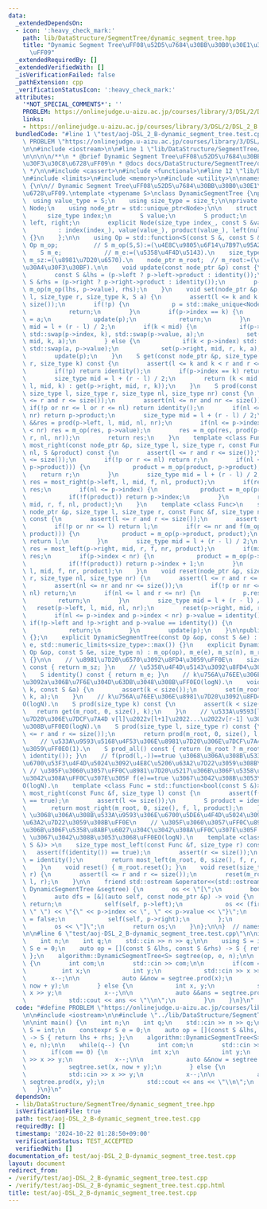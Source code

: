 ```yaml
---
data:
  _extendedDependsOn:
  - icon: ':heavy_check_mark:'
    path: lib/DataStructure/SegmentTree/dynamic_segment_tree.hpp
    title: "Dynamic Segment Tree\uFF08\u52D5\u7684\u30BB\u30B0\u30E1\u30F3\u30C8\u6728\
      \uFF09"
  _extendedRequiredBy: []
  _extendedVerifiedWith: []
  _isVerificationFailed: false
  _pathExtension: cpp
  _verificationStatusIcon: ':heavy_check_mark:'
  attributes:
    '*NOT_SPECIAL_COMMENTS*': ''
    PROBLEM: https://onlinejudge.u-aizu.ac.jp/courses/library/3/DSL/2/DSL_2_B
    links:
    - https://onlinejudge.u-aizu.ac.jp/courses/library/3/DSL/2/DSL_2_B
  bundledCode: "#line 1 \"test/aoj-DSL_2_B-dynamic_segment_tree.test.cpp\"\n#define\
    \ PROBLEM \"https://onlinejudge.u-aizu.ac.jp/courses/library/3/DSL/2/DSL_2_B\"\
    \n\n#include <iostream>\n\n#line 1 \"lib/DataStructure/SegmentTree/dynamic_segment_tree.hpp\"\
    \n\n\n\n/**\n * @brief Dynamic Segment Tree\uFF08\u52D5\u7684\u30BB\u30B0\u30E1\
    \u30F3\u30C8\u6728\uFF09\n * @docs docs/DataStructure/SegmentTree/dynamic_segment_tree.md\n\
    \ */\n\n#include <cassert>\n#include <functional>\n#line 12 \"lib/DataStructure/SegmentTree/dynamic_segment_tree.hpp\"\
    \n#include <limits>\n#include <memory>\n#include <utility>\n\nnamespace algorithm\
    \ {\n\n// Dynamic Segment Tree\uFF08\u52D5\u7684\u30BB\u30B0\u30E1\u30F3\u30C8\
    \u6728\uFF09.\ntemplate <typename S>\nclass DynamicSegmentTree {\npublic:\n  \
    \  using value_type = S;\n    using size_type = size_t;\n\nprivate:\n    struct\
    \ Node;\n    using node_ptr = std::unique_ptr<Node>;\n\n    struct Node {\n  \
    \      size_type index;\n        S value;\n        S product;\n        node_ptr\
    \ left, right;\n        explicit Node(size_type index_, const S &value_)\n   \
    \         : index(index_), value(value_), product(value_), left(nullptr), right(nullptr)\
    \ {}\n    };\n\n    using Op = std::function<S(const S &, const S &)>;\n\n   \
    \ Op m_op;          // S m_op(S,S):=(\u4E8C\u9805\u6F14\u7B97\u95A2\u6570).\n\
    \    S m_e;            // m_e:=(\u5358\u4F4D\u5143).\n    size_type m_sz;   //\
    \ m_sz:=(\u8981\u7D20\u6570).\n    node_ptr m_root;  // m_root:=(\u6839\u306E\u30DD\
    \u30A4\u30F3\u30BF).\n\n    void update(const node_ptr &p) const {\n        assert(p);\n\
    \        const S &lhs = (p->left ? p->left->product : identity());\n        const\
    \ S &rhs = (p->right ? p->right->product : identity());\n        p->product =\
    \ m_op(m_op(lhs, p->value), rhs);\n    }\n    void set(node_ptr &p, size_type\
    \ l, size_type r, size_type k, S a) {\n        assert(l <= k and k < r and r <=\
    \ size());\n        if(!p) {\n            p = std::make_unique<Node>(k, a);\n\
    \            return;\n        }\n        if(p->index == k) {\n            p->value\
    \ = a;\n            update(p);\n            return;\n        }\n        size_type\
    \ mid = l + (r - l) / 2;\n        if(k < mid) {\n            if(p->index < k)\
    \ std::swap(p->index, k), std::swap(p->value, a);\n            set(p->left, l,\
    \ mid, k, a);\n        } else {\n            if(k < p->index) std::swap(k, p->index),\
    \ std::swap(a, p->value);\n            set(p->right, mid, r, k, a);\n        }\n\
    \        update(p);\n    }\n    S get(const node_ptr &p, size_type l, size_type\
    \ r, size_type k) const {\n        assert(l <= k and k < r and r <= size());\n\
    \        if(!p) return identity();\n        if(p->index == k) return p->value;\n\
    \        size_type mid = l + (r - l) / 2;\n        return (k < mid ? get(p->left,\
    \ l, mid, k) : get(p->right, mid, r, k));\n    }\n    S prod(const node_ptr &p,\
    \ size_type l, size_type r, size_type nl, size_type nr) const {\n        assert(l\
    \ <= r and r <= size());\n        assert(nl <= nr and nr <= size());\n       \
    \ if(!p or nr <= l or r <= nl) return identity();\n        if(nl <= l and r <=\
    \ nr) return p->product;\n        size_type mid = l + (r - l) / 2;\n        S\
    \ &&res = prod(p->left, l, mid, nl, nr);\n        if(nl <= p->index and p->index\
    \ < nr) res = m_op(res, p->value);\n        res = m_op(res, prod(p->right, mid,\
    \ r, nl, nr));\n        return res;\n    }\n    template <class Func>\n    size_type\
    \ most_right(const node_ptr &p, size_type l, size_type r, const Func &f, size_type\
    \ nl, S &product) const {\n        assert(l <= r and r <= size());\n        assert(nl\
    \ <= size());\n        if(!p or r <= nl) return r;\n        if(nl <= l and f(m_op(product,\
    \ p->product))) {\n            product = m_op(product, p->product);\n        \
    \    return r;\n        }\n        size_type mid = l + (r - l) / 2;\n        size_type\
    \ res = most_right(p->left, l, mid, f, nl, product);\n        if(res < mid) return\
    \ res;\n        if(nl <= p->index) {\n            product = m_op(product, p->value);\n\
    \            if(!f(product)) return p->index;\n        }\n        return most_right(p->right,\
    \ mid, r, f, nl, product);\n    }\n    template <class Func>\n    size_type most_left(const\
    \ node_ptr &p, size_type l, size_type r, const Func &f, size_type nr, S &product)\
    \ const {\n        assert(l <= r and r <= size());\n        assert(nr <= size());\n\
    \        if(!p or nr <= l) return l;\n        if(r <= nr and f(m_op(p->product,\
    \ product))) {\n            product = m_op(p->product, product);\n           \
    \ return l;\n        }\n        size_type mid = l + (r - l) / 2;\n        size_type\
    \ res = most_left(p->right, mid, r, f, nr, product);\n        if(mid < res) return\
    \ res;\n        if(p->index < nr) {\n            product = m_op(p->value, product);\n\
    \            if(!f(product)) return p->index + 1;\n        }\n        return most_left(p->left,\
    \ l, mid, f, nr, product);\n    }\n    void reset(node_ptr &p, size_type l, size_type\
    \ r, size_type nl, size_type nr) {\n        assert(l <= r and r <= size());\n\
    \        assert(nl <= nr and nr <= size());\n        if(!p or nr <= l or r <=\
    \ nl) return;\n        if(nl <= l and r <= nr) {\n            p.reset();\n   \
    \         return;\n        }\n        size_type mid = l + (r - l) / 2;\n     \
    \   reset(p->left, l, mid, nl, nr);\n        reset(p->right, mid, r, nl, nr);\n\
    \        if(nl <= p->index and p->index < nr) p->value = identity();\n       \
    \ if(!p->left and !p->right and p->value == identity()) {\n            p.reset();\n\
    \            return;\n        }\n        update(p);\n    }\n\npublic:\n    DynamicSegmentTree()\
    \ {};\n    explicit DynamicSegmentTree(const Op &op, const S &e) : DynamicSegmentTree(op,\
    \ e, std::numeric_limits<size_type>::max()) {}\n    explicit DynamicSegmentTree(const\
    \ Op &op, const S &e, size_type n) : m_op(op), m_e(e), m_sz(n), m_root(nullptr)\
    \ {}\n\n    // \u8981\u7D20\u6570\u3092\u8FD4\u3059\uFF0E\n    size_type size()\
    \ const { return m_sz; }\n    // \u5358\u4F4D\u5143\u3092\u8FD4\u3059\uFF0E\n\
    \    S identity() const { return m_e; }\n    // k\u756A\u76EE\u306E\u8981\u7D20\
    \u3092a\u306B\u7F6E\u304D\u63DB\u3048\u308B\uFF0EO(logN).\n    void set(size_type\
    \ k, const S &a) {\n        assert(k < size());\n        set(m_root, 0, size(),\
    \ k, a);\n    }\n    // k\u756A\u76EE\u306E\u8981\u7D20\u3092\u8FD4\u3059\uFF0E\
    O(logN).\n    S prod(size_type k) const {\n        assert(k < size());\n     \
    \   return get(m_root, 0, size(), k);\n    }\n    // \u533A\u9593[l,r)\u306E\u8981\
    \u7D20\u306E\u7DCF\u7A4D v[l]\u2022v[l+1]\u2022...\u2022v[r-1] \u3092\u6C42\u3081\
    \u308B\uFF0EO(logN).\n    S prod(size_type l, size_type r) const {\n        assert(l\
    \ <= r and r <= size());\n        return prod(m_root, 0, size(), l, r);\n    }\n\
    \    // \u533A\u9593\u5168\u4F53\u306E\u8981\u7D20\u306E\u7DCF\u7A4D\u3092\u8FD4\
    \u3059\uFF0EO(1).\n    S prod_all() const { return (m_root ? m_root->product :\
    \ identity()); }\n    // f(prod(l,-))==true \u3068\u306A\u308B\u533A\u9593\u306E\
    \u6700\u53F3\u4F4D\u5024\u3092\u4E8C\u5206\u63A2\u7D22\u3059\u308B\uFF0E\n   \
    \ // \u305F\u3060\u3057\uFF0C\u8981\u7D20\u5217\u306B\u306F\u5358\u8ABF\u6027\u304C\
    \u3042\u308A\uFF0C\u307E\u305F f(e)==true \u3067\u3042\u308B\u3053\u3068\uFF0E\
    O(logN).\n    template <class Func = std::function<bool(const S &)> >\n    size_type\
    \ most_right(const Func &f, size_type l) const {\n        assert(f(identity())\
    \ == true);\n        assert(l <= size());\n        S product = identity();\n \
    \       return most_right(m_root, 0, size(), f, l, product);\n    }\n    // f(prod(-,r))==true\
    \ \u3068\u306A\u308B\u533A\u9593\u306E\u6700\u5DE6\u4F4D\u5024\u3092\u4E8C\u5206\
    \u63A2\u7D22\u3059\u308B\uFF0E\n    // \u305F\u3060\u3057\uFF0C\u8981\u7D20\u5217\
    \u306B\u306F\u5358\u8ABF\u6027\u304C\u3042\u308A\uFF0C\u307E\u305F f(e)==true\
    \ \u3067\u3042\u308B\u3053\u3068\uFF0EO(logN).\n    template <class Func = std::function<bool(const\
    \ S &)> >\n    size_type most_left(const Func &f, size_type r) const {\n     \
    \   assert(f(identity()) == true);\n        assert(r <= size());\n        S product\
    \ = identity();\n        return most_left(m_root, 0, size(), f, r, product);\n\
    \    }\n    void reset() { m_root.reset(); }\n    void reset(size_type l, size_type\
    \ r) {\n        assert(l <= r and r <= size());\n        reset(m_root, 0, size(),\
    \ l, r);\n    }\n\n    friend std::ostream &operator<<(std::ostream &os, const\
    \ DynamicSegmentTree &segtree) {\n        os << \"[\";\n        bool first = true;\n\
    \        auto dfs = [&](auto self, const node_ptr &p) -> void {\n            if(!p)\
    \ return;\n            self(self, p->left);\n            os << (first ? \"\" :\
    \ \" \") << \"{\" << p->index << \", \" << p->value << \"}\";\n            first\
    \ = false;\n            self(self, p->right);\n        };\n        dfs(dfs, segtree.m_root);\n\
    \        os << \"]\";\n        return os;\n    }\n};\n\n}  // namespace algorithm\n\
    \n\n#line 6 \"test/aoj-DSL_2_B-dynamic_segment_tree.test.cpp\"\n\nint main() {\n\
    \    int n;\n    int q;\n    std::cin >> n >> q;\n\n    using S = int;\n    constexpr\
    \ S e = 0;\n    auto op = [](const S &lhs, const S &rhs) -> S { return lhs + rhs;\
    \ };\n    algorithm::DynamicSegmentTree<S> segtree(op, e, n);\n\n    while(q--)\
    \ {\n        int com;\n        std::cin >> com;\n\n        if(com == 0) {\n  \
    \          int x;\n            int y;\n            std::cin >> x >> y;\n     \
    \       x--;\n\n            auto &&now = segtree.prod(x);\n            segtree.set(x,\
    \ now + y);\n        } else {\n            int x, y;\n            std::cin >>\
    \ x >> y;\n            x--;\n\n            auto &&ans = segtree.prod(x, y);\n\
    \            std::cout << ans << \"\\n\";\n        }\n    }\n}\n"
  code: "#define PROBLEM \"https://onlinejudge.u-aizu.ac.jp/courses/library/3/DSL/2/DSL_2_B\"\
    \n\n#include <iostream>\n\n#include \"../lib/DataStructure/SegmentTree/dynamic_segment_tree.hpp\"\
    \n\nint main() {\n    int n;\n    int q;\n    std::cin >> n >> q;\n\n    using\
    \ S = int;\n    constexpr S e = 0;\n    auto op = [](const S &lhs, const S &rhs)\
    \ -> S { return lhs + rhs; };\n    algorithm::DynamicSegmentTree<S> segtree(op,\
    \ e, n);\n\n    while(q--) {\n        int com;\n        std::cin >> com;\n\n \
    \       if(com == 0) {\n            int x;\n            int y;\n            std::cin\
    \ >> x >> y;\n            x--;\n\n            auto &&now = segtree.prod(x);\n\
    \            segtree.set(x, now + y);\n        } else {\n            int x, y;\n\
    \            std::cin >> x >> y;\n            x--;\n\n            auto &&ans =\
    \ segtree.prod(x, y);\n            std::cout << ans << \"\\n\";\n        }\n \
    \   }\n}\n"
  dependsOn:
  - lib/DataStructure/SegmentTree/dynamic_segment_tree.hpp
  isVerificationFile: true
  path: test/aoj-DSL_2_B-dynamic_segment_tree.test.cpp
  requiredBy: []
  timestamp: '2024-10-22 01:28:50+09:00'
  verificationStatus: TEST_ACCEPTED
  verifiedWith: []
documentation_of: test/aoj-DSL_2_B-dynamic_segment_tree.test.cpp
layout: document
redirect_from:
- /verify/test/aoj-DSL_2_B-dynamic_segment_tree.test.cpp
- /verify/test/aoj-DSL_2_B-dynamic_segment_tree.test.cpp.html
title: test/aoj-DSL_2_B-dynamic_segment_tree.test.cpp
---
```

